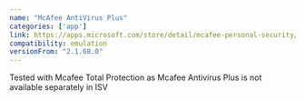 ```yaml
---
name: "McAfee AntiVirus Plus"
categories: ['app']
link: https://apps.microsoft.com/store/detail/mcafee-personal-security/9N1SQW2NKPDS?hl=en-us&gl=us&rtc=1
compatibility: emulation
versionFrom: "2.1.68.0"
---
```


Tested with Mcafee Total Protection as Mcafee Antivirus Plus is not available separately in ISV